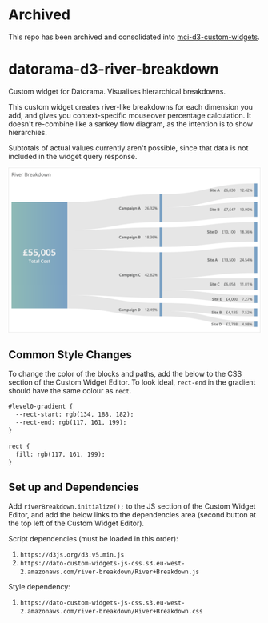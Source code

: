 # Archived
This repo has been archived and consolidated into [mci-d3-custom-widgets](https://github.com/jdharrisnz/mci-d3-custom-widgets).

# datorama-d3-river-breakdown
Custom widget for Datorama. Visualises hierarchical breakdowns.

This custom widget creates river-like breakdowns for each dimension you add, and gives you context-specific mouseover percentage calculation. It doesn't re-combine like a sankey flow diagram, as the intention is to show hierarchies.

Subtotals of actual values currently aren't possible, since that data is not included in the widget query response.

![Preview image](image.png)

## Common Style Changes
To change the color of the blocks and paths, add the below to the CSS section of the Custom Widget Editor. To look ideal, `rect-end` in the gradient should have the same colour as `rect`.
```
#level0-gradient {
  --rect-start: rgb(134, 188, 182);
  --rect-end: rgb(117, 161, 199);
}

rect {
  fill: rgb(117, 161, 199);
}
```

## Set up and Dependencies
Add `riverBreakdown.initialize();` to the JS section of the Custom Widget Editor, and add the below links to the dependencies area (second button at the top left of the Custom Widget Editor).

Script dependencies (must be loaded in this order):
1. `https://d3js.org/d3.v5.min.js`
2. `https://dato-custom-widgets-js-css.s3.eu-west-2.amazonaws.com/river-breakdown/River+Breakdown.js`

Style dependency:
1. `https://dato-custom-widgets-js-css.s3.eu-west-2.amazonaws.com/river-breakdown/River+Breakdown.css`
